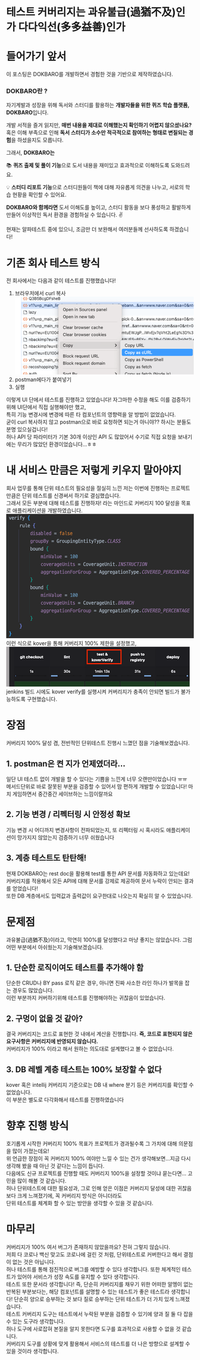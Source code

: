 # 테스트 커버리지는 과유불급(過猶不及)인가 다다익선(多多益善)인가

# 들어가기 앞서
이 포스팅은 DOKBARO를 개발하면서 경험한 것을 기반으로 제작하였습니다. 
### DOKBARO란 ?
자기계발과 성장을 위해 독서와 스터디를 활용하는 **개발자들을 위한 퀴즈 학습 플랫폼, DOKBARO**입니다.

개발 서적을 즐겨 읽지만, **매번 내용을 제대로 이해했는지 확인하기 어렵지 않으셨나요?** 혹은 이해 부족으로 인해 **독서 스터디가 소수만 적극적으로 참여하는 형태로 변질되는 경험**을 하셨을지도 모릅니다.

그래서, **DOKBARO는**

📚 **퀴즈 출제 및 풀이 기능**으로 도서 내용을 재미있고 효과적으로 이해하도록 도와드려요.

💡 **스터디 리포트 기능**으로 스터디원들이 책에 대해 자유롭게 의견을 나누고, 서로의 학습 현황을 확인할 수 있어요.

**DOKBARO와 함께라면** 도서 이해도를 높이고, 스터디 활동을 보다 풍성하고 활발하게 만들어 이상적인 독서 환경을 경험하실 수 있습니다. ✌️

현재는 알파테스트 중에 있으니, 조금만 더 보완해서 여러분들께 선사하도록 하겠습니다!

# 기존 회사 테스트 방식
전 회사에서는 다음과 같이 테스트를 진행했습니다!
1. 브라우저에서 curl 복사  
![img.png](img.png)
2. postman에다가 붙여넣기
3. 실행  

이렇게 UI 단에서 테스트를 진행하고 있었습니다! 자그마한 수정을 해도 이를 검증하기 위해 UI단에서 직접 실행해야만 했고,  
특히 기능 변경시에 변경에 따른 타 컴포넌트의 영향력을 알 방법이 없었습니다.  
굳이 curl 복사하지 않고 postman으로 바로 요청하면 되는거 아니야?? 하시는 분들도 분명 있으실겁니다!  
허나 API 당 파라미터가 기본 30개 이상인 API 도 많았어서 수기로 직접 요청을 보내기에는 무리가 많았던 환경이었습니다...ㅎㅎ  

# 내 서비스 만큼은 저렇게 키우지 말아야지
회사 업무를 통해 단위 테스트의 필요성을 절실히 느낀 저는 이번에 진행하는 프로젝트 만큼은 단위 테스트를 신경써서 하기로 결심했습니다.  
그래서 모든 부분에 대해 테스트를 진행하자! 라는 마인드로 커버리지 100 달성을 목표로 애플리케이션을 개발하였습니다.
![img_1.png](img_1.png)  
이런 식으로 kover을 통해 커버리지 100% 제한을 설정했고,  
![img_2.png](img_2.png)  
jenkins 빌드 시에도 kover verify를 실행시켜 커버리지가 충족이 안되면 빌드가 불가능하도록 구현했습니다.  

# 장점
커버리지 100% 달성 겸, 전반적인 단위테스트 진행시 느꼈던 점을 기술해보겠습니다.

## 1. postman은 켠 지가 언제였더라...  
일단 UI 테스트 없이 개발을 할 수 있다는 기쁨을 느낀게 너무 오랜만이었습니다 ㅠㅠ  
메서드단위로 바로 잘못된 부분을 검증할 수 있어서 맘 편하게 개발할 수 있었습니다! 마치 게임하면서 중간중간 세이브하는 느낌이랄까요

## 2. 기능 변경 / 리펙터링 시 안정성 확보
기능 변경 시 어디까지 변경사항이 전파되었는지, 또 리펙터링 시 혹시라도 애플리케이션이 망가지지 않았는지 검증하기 너무 쉬웠습니다  

## 3. 계층 테스트도 탄탄해!
현재 DOKBARO는 rest doc을 활용해 test를 통한 API 문서를 자동화하고 있는데요!  
커버리지를 적용해서 모든 API에 대해 문서를 강제로 제공하여 문서 누락이 안되는 결과를 얻었습니다!  
또한 DB 계층에서도 입력값과 출력값이 요구한대로 나오는지 확실히 알 수 있었습니다.

# 문제점
과유불급(過猶不及)이라고, 막연히 100%를 달성했다고 마냥 좋지는 않았습니다. 그럼 어떤 부분에서 아쉬웠는지 기술해보겠습니다.

## 1. 단순한 로직이여도 테스트를 추가해야 함
단순한 CRUD나 BY pass 로직 같은 경우, 아니면 진짜 사소한 라인 하나가 발목을 잡는 경우도 많았습니다.  
이런 부분까지 커버하기위해 테스트를 진행해야하는 귀찮음이 있었습니다.

## 2. 구멍이 없을 것 같아?
결국 커버리지는 코드로 표현한 것 내에서 계산을 진행합니다. **즉, 코드로 표현되지 않은 요구사항은 커버리지에 반영되지 않습니다.**  
커버리지가 100% 이라고 해서 원하는 의도대로 설계했다고 볼 수 없었습니다.

## 3. DB 레벨 계층 테스트는 100% 보장할 수 없다
kover 혹은 intellij 커버리지 기준으로는 DB 내 where 분기 등은 커버리지를 확인할 수 없었습니다.  
이 부분은 별도로 다각화해서 테스트를 진행하였습니다

# 향후 진행 방식
호기롭게 시작한 커버리지 100% 목표가 프로젝트가 경과될수록 그 가치에 대해 의문점을 많이 가졌는데요!  
위 언급한 장점이 꼭 커버리지 100% 여야만 느낄 수 있는 건가 생각해보면...지금 다시 생각해 봤을 때 아닌 것 같다는 느낌이 듭니다.  
다음에도 신규 프로젝트를 진행할 때도 커버리지 100%을 설정할 것이냐 묻는다면... 고민을 많이 해볼 것 같습니다.  
허나 단위테스트에 대한 필요성과, 그로 인해 얻은 이점은 커버리지 달성에 대한 귀찮음보다 크게 느껴졌기에, 꼭 커버리지 방식은 아니더라도  
단위 테스트를 체계화 할 수 있는 방안을 생각할 수 있을 것 같습니다.  

# 마무리
커버리지가 100% 여서 버그가 존재하지 않았을까요? 전혀 그렇지 않습니다.  
저희 다 코로나 백신 맞고도 코로나에 걸린 것 처럼, 단위테스트로 커버한다고 해서 결점이 없는 것은 아닙니다.  
허나 테스트를 통해 점진적으로 버그를 예방할 수 있다 생각합니다. 또한 체계적인 테스트가 있어야 서비스가 성장 속도를 유지할 수 있다 생각합니다.  
테스트 또한 문서라 생각합니다! 즉, 단순히 커버리지를 채우기 위한 어떠한 알멩이 없는 반복된 부분보다는, 해당 컴포넌트를 설명할 수 있는 테스트가 좋은 테스트라 생각합니다! 단순히 양으로 승부하는 것 보다 질로 승부하는 단위 테스트가 더 가치 있게 느껴졌습니다.  
테스트 커버리지 도구는 테스트에서 누락된 부분을 검증할 수 있기에 양과 질 둘 다 잡을 수 있는 도구라 생각합니다.  
허나 도구에 사로잡혀 본질을 알지 못한다면 도구를 효과적으로 사용할 수 없을 것 같습니다.  
커버리지 도구를 상황에 맞게 활용해서 서비스의 테스트를 더 나은 방향으로 설계할 수 있을 것이라 생각합니다.